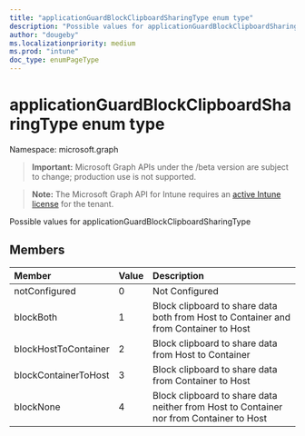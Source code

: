 ```yaml
---
title: "applicationGuardBlockClipboardSharingType enum type"
description: "Possible values for applicationGuardBlockClipboardSharingType"
author: "dougeby"
ms.localizationpriority: medium
ms.prod: "intune"
doc_type: enumPageType
---
```


# applicationGuardBlockClipboardSharingType enum type

Namespace: microsoft.graph

> **Important:** Microsoft Graph APIs under the /beta version are subject to change; production use is not supported.

> **Note:** The Microsoft Graph API for Intune requires an [active Intune license](https://go.microsoft.com/fwlink/?linkid=839381) for the tenant.

Possible values for applicationGuardBlockClipboardSharingType

## Members
|Member|Value|Description|
|:---|:---|:---|
|notConfigured|0|Not Configured|
|blockBoth|1|Block clipboard to share data both from Host to Container and from Container to Host|
|blockHostToContainer|2|Block clipboard to share data from Host to Container|
|blockContainerToHost|3|Block clipboard to share data from Container to Host|
|blockNone|4|Block clipboard to share data neither from Host to Container nor from Container to Host|



